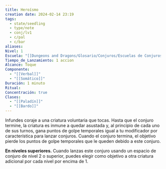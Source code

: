 ```yaml
---
title: Heroísmo
creation date: 2024-02-14 23:19
tags:
  - state/seedling
  - type/note
  - conj/lv1
  - c/pal
  - c/bar
aliases: 
Nivel: 1
Escuela: "[[Dungeons and Dragons/Glosario/Conjuros/Escuelas de Conjuros/Encantamiento]]"
Tiempo_de_Lanzamiento: 1 accion
Alcance: Toque
Componente:
  - "[[Verbal]]"
  - "[[Somático]]"
Duración: 1 minuto
Ritual: 
Concentración: true
Clases:
  - "[[Paladín]]"
  - "[[Bardo]]"
---
```

Infundes coraje a una criatura voluntaria que tocas. Hasta que el conjuro termine, la criatura es inmune a quedar asustada y, al principio de cada uno de sus turnos, gana puntos de golpe temporales igual a tu modificador por característica para lanzar conjuros. 
Cuando el conjuro termina, el objetivo pierde los puntos de golpe temporales que le queden debido a este conjuro.

**En niveles superiores.** Cuando lanzas este conjuro usando un espacio de conjuro de nivel 2 o superior, puedes elegir como objetivo a otra criatura adicional por cada nivel por encima de 1.